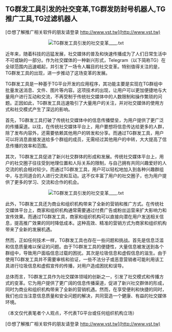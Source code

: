 ## **TG群发工具引发的社交变革,TG群发防封号机器人,TG推广工具,TG过滤机器人**

[😍想了解推广相关软件的朋友请登录 http://www.vst.tw](http://www.vst.tw)

 <center><img src="https://vst.tw/MP4/tuiguang/png/7.png" alt="TG群发工具引发的社交变革____.txt"></center>

近年来，随着科技的迅猛发展，社交媒体的普及和快速传播成为了人们日常生活中不可或缺的一部分。作为社交媒体的一种新兴形式，Telegram（以下简称TG）在全球范围内迅速崛起，并引发了一场令人瞩目的社交变革。特别值得关注的是，TG群发工具的出现，进一步推动了这场变革的发展。

TG群发工具是一种基于TG平台开发的应用程序，其功能主要是实现在TG群组中批量发送消息、文件、图片等内容。这项技术的出现，让用户可以更加便捷地与大量用户进行互动和交流，不再受制于传统社交媒体中的人数限制和操作繁琐的问题。正因如此，TG群发工具迅速吸引了大量用户的关注，并对社交媒体的使用方式和社交模式产生了深远的影响。

首先，TG群发工具打破了传统社交媒体中的信息传播壁垒，为用户提供了更广泛的传播渠道。以往，在传统社交媒体平台上，用户要想将信息传达给更多的人群，除了发布内容外，还需要依赖其他用户的转发和分享。而通过TG群发工具，用户可以将消息直接发送给多个群组的成员，无需经过其他用户的中转，大大提高了信息传播的效率和范围。

其次，TG群发工具促进了新兴社交群体的形成和发展。传统社交媒体平台上，用户的社交圈子往往受到地理位置和人际关系的限制，与自己拥有共同兴趣爱好的人交流的机会相对较少。而通过TG群发工具，用户可以轻松地加入到各种兴趣群组中，与志同道合的人进行交流和互动。这不仅丰富了用户的社交圈子，也为用户提供了更多的学习、交流和合作的机会。

 <center><img src="https://vst.tw/MP4/tuiguang/png/1.png" alt="TG群发工具引发的社交变革____.txt"></center>

此外，TG群发工具还为商业和组织机构带来了全新的营销和推广方式。在传统社交媒体平台上，商家和组织机构通常需要通过付费广告或粉丝运营来扩大影响力和宣传效果。而通过TG群发工具，商家和组织机构可以直接向潜在用户发送相关信息，提高推广效果的同时降低成本。这种高效、精准的营销方式为商家和组织机构带来了全新的发展机遇。

然而，正如任何技术一样，TG群发工具也存在一些问题和挑战。首先是信息泛滥和信息质量难以保证的问题。由于TG群发工具的便捷性，大量信息被发送到各个群组中，导致用户面临信息过载的困扰。其次是垃圾信息和虚假信息的滋生。由于使用TG群发工具并不需要审核和验证，一些不法分子或恶意营销者可能利用该工具进行垃圾信息和虚假宣传的传播，对用户造成困扰和误导。

总体而言，TG群发工具作为社交媒体领域的创新之一，引发了社交模式和传播方式的变革。它为用户提供了更广阔的信息传播渠道，促进了新兴社交群体的形成，同时为商业和组织机构带来了全新的营销机遇。然而，在享受便利和快捷的同时，我们也应当注意信息质量和安全问题的解决，共同营造一个健康、有益的社交媒体环境。

（本文仅代表笔者个人观点，不代表TG平台或任何组织机构立场）

[😍想了解推广相关软件的朋友请登录 http://www.vst.tw](http://www.vst.tw)



